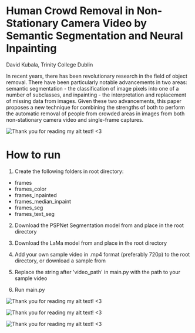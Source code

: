 # Human Crowd Removal in Non-Stationary Camera Video by Semantic Segmentation and Neural Inpainting
David Kubala, Trinity College Dublin

In recent years, there has been revolutionary research in the field of object removal. There have been particularly notable advancements in two areas: semantic segmentation - the classification of image pixels into one of a number of subclasses, and inpainting - the interpretation and replacement of missing data from images. Given these two advancements, this paper proposes a new technique for combining the strengths of both to perform the automatic removal of people from crowded areas in images from both non-stationary camera video and single-frame captures.

![Thank you for reading my alt text! <3](https://github.com/dkncus/CrowdRemoval/blob/master/images/cover_photo.png)

# How to run

1. Create the following folders in root directory:
- frames
- frames_color
- frames_inpainted
- frames_median_inpaint
- frames_seg
- frames_text_seg

2. Download the PSPNet Segmentation model from <INSERT GOOGLE DRIVE LINK> and place in the root directory

3. Download the LaMa model from <INSERT GOOGLE DRIVE LINK> and place in the root directory
  
4. Add your own sample video in .mp4 format (preferably 720p) to the root directory, or download a sample from <INSERT GOOGLE DRIVE LINK>
  
5. Replace the string after 'video_path' in main.py with the path to your sample video

6. Run main.py

  
![Thank you for reading my alt text! <3](https://github.com/dkncus/CrowdRemoval/blob/master/images/portfolio_1.jpg)
                                                                                                                    
![Thank you for reading my alt text! <3](https://github.com/dkncus/CrowdRemoval/blob/master/images/portfolio_2.jpg)
  
![Thank you for reading my alt text! <3](https://github.com/dkncus/CrowdRemoval/blob/master/images/portfolio_3.jpg)
